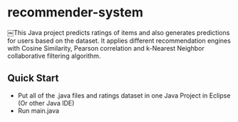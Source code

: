 # recommender-system

￼This Java project predicts ratings of items and also generates predictions for users based on the dataset. It applies different recommendation engines with Cosine Similarity, Pearson correlation and k-Nearest Neighbor collaborative filtering algorithm.

## Quick Start
* Put all of the .java files and ratings dataset in one Java Project in Eclipse (Or other Java IDE)
* Run main.java
